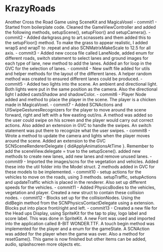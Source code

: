 # KrazyRoads
Another Cross the Road Game using SceneKit and MagicaVoxel - 
commit1 - Started from boilerplate code. Cleaned the GameViewController and added the following methods, setupScene(), setupFloor() and 
setupCamera(). -
commit2 - Added darkgrass.png to art.scnassets and them added this to the setupFloor() method. To make the grass to appear realistic, I added wrapS and wrapT to .repeat and also SCNMatrixMakeScale to 12.5 for all axis. -
commit3 - Added new cocoa file called LaneNode, added enum for different roads, switch statement to select lanes and ground images for 
each type of lane, new method to add the lanes. Added an for loop in the GVC for the selection of lanes. - 
commit4 - New swift file added for utils and helper methods for the layout of the different lanes. A helper random method was created
to ensured different lanes could be produced. - 
commit5 - Added two lights into the scene. An ambient and directional light. Both lights were put in the same position as the camera.
Also the directional light I added castsShadow and shadowColor. - 
commit6 - Player Node added and method to place the player in the scene. The player is a chicken made in MagicaVoxel. - 
commit7 - Added SCNActions and UISwipeGesturesRecognizers for the player to move around the scene forward, right and left with a few
easting out/ins. A method was added so the user could swipe on his screen and the player would carry out correct actions. Also
added an extension in GVC to handle the swipes. An switch statement was put there to recognize what the user swipes. - 
commit8 - Wrote a method to update the camera and lights when the player moves around the scene. Added an extension to the GVC
SCNSceneRendererDelegate { didApplyAnimationsAtTime }. Remember to add the sceneView.delegate = true to the setupScene(). added new methods to create new lanes, add new lanes and remove unused lanes. -
commit9 - Imported the images/scns for the vegetation and vehicles. Added these into the util folder into the Model struct. 2 methods added in GVC for these models to be implemented. - 
commit10 - setup actions for the vehicles to move on the roads, using 3 methods. setupTraffic, setupActions and updateTraffic
which is placed in the renderer. Also set up different speeds for the vehicles. - 
commit11 - Added PhysicsBodies to the vehicles, vegetation and player. Created a new struct to contain these collision nodes. -
commit12 - Blocks set up for the collisionNodes. Using the didBegin method from the SCNPhysicsContactDelegate using a extension.
Blocks put into place front/right and left. - 
commit13 - Created a new file for the Head ups Display, using SpriteKit for the tap to play, logo label and score label. This was done in 
SpriteKit. A new Font was used and imported into the application called 8-BIT WONDER.TTF. A touch begin method was implemented for the player and a enum for the gameState. A SCNAction was added for the player when the game was over. Also a method for resetGame(). 
This game is now finished but other items can be added, audio, splashscreen more objects etc. 

